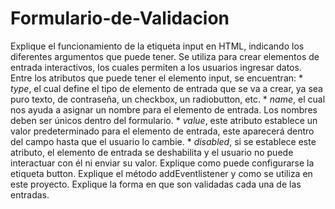 # Formulario-de-Validacion
 Explique el funcionamiento de la etiqueta input en HTML, indicando los diferentes argumentos que puede tener. Se utiliza para crear elementos de entrada interactivos, los cuales permiten a los usuarios ingresar datos. Entre los atributos que puede tener el elemento input, se encuentran: * *type*, el cual define el tipo de elemento de entrada que se va a crear, ya sea puro texto, de contraseña, un checkbox, un radiobutton, etc. * *name*, el cual nos ayuda a asignar un nombre para el elemento de entrada. Los nombres deben ser únicos dentro del formulario. * *value*, este atributo establece un valor predeterminado para el elemento de entrada, este aparecerá dentro del campo hasta que el usuario lo cambie. * *disabled*, si se establece este atributo, el elemento de entrada se deshabilita y el usuario no puede interactuar con él ni enviar su valor.
 Explique como puede configurarse la etiqueta button.
 Explique el método addEventlistener y como se utiliza en este proyecto.
 Explique la forma en que son validadas cada una de las entradas.
